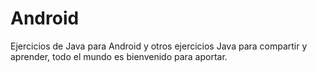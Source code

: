 # Android
Ejercicios de Java para Android y otros ejercicios Java para compartir y aprender, todo el mundo es bienvenido para aportar.
